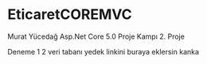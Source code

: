 # EticaretCOREMVC
Murat Yücedağ Asp.Net Core 5.0 Proje Kampı 2. Proje




Deneme 1 2 
veri tabanı yedek linkini buraya eklersin kanka
